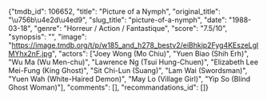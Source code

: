 {"tmdb_id": 106652, "title": "Picture of a Nymph", "original_title": "\u756b\u4e2d\u4ed9", "slug_title": "picture-of-a-nymph", "date": "1988-03-18", "genre": "Horreur / Action / Fantastique", "score": "7.5/10", "synopsis": "", "image": "https://image.tmdb.org/t/p/w185_and_h278_bestv2/eiBhkip2Fyg4KEszeLglMYhx2nF.jpg", "actors": ["Joey Wong (Mo Chiu)", "Yuen Biao (Shih Erh)", "Wu Ma (Wu Men-chu)", "Lawrence Ng (Tsui Hung-Chuen)", "Elizabeth Lee Mei-Fung (King Ghost)", "Sit Chi-Lun (Suang)", "Lam Wai (Swordsman)", "Yuen Wah (White-Haired Demon)", "May Lo (Village Girl)", "Yip So (Blind Ghost Woman)"], "comments": [], "recommandations_id": []}